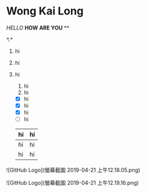 # Wong Kai Long
*HELLO*
**HOW ARE YOU**
__^^__

_**^.^**_


1. hi
1. hi
1. hi
   1. hi
   1. hi


   - [x] hi
   - [x] hi
   - [x] hi
   - [ ] hi

   hi | hi
   ------------ | -------------
   hi | hi
   hi | hi



![GitHub Logo](螢幕截圖 2019-04-21 上午12.18.05.png)

![GitHub Logo](螢幕截圖 2019-04-21 上午12.19.16.png)
